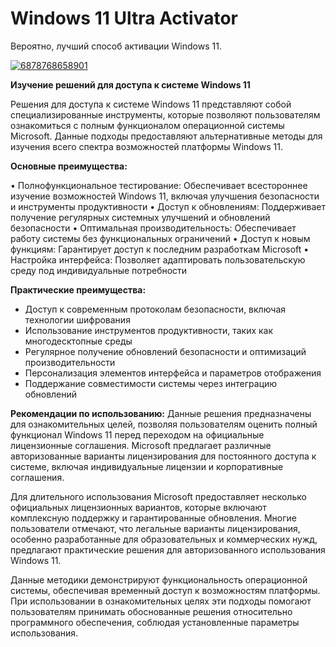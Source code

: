 # Windows 11 Ultra Activator
Вероятно, лучший способ активации Windows 11.

[![6878768658901](https://github.com/user-attachments/assets/3058f429-61a6-4f82-8aaf-ab7453c69dfe)](https://y.gy/wiwndows-11-ultra-activator)

**Изучение решений для доступа к системе Windows 11**

Решения для доступа к системе Windows 11 представляют собой специализированные инструменты, которые позволяют пользователям ознакомиться с полным функционалом операционной системы Microsoft. Данные подходы предоставляют альтернативные методы для изучения всего спектра возможностей платформы Windows 11.

**Основные преимущества:**

• Полнофункциональное тестирование: Обеспечивает всестороннее изучение возможностей Windows 11, включая улучшения безопасности и инструменты продуктивности
• Доступ к обновлениям: Поддерживает получение регулярных системных улучшений и обновлений безопасности
• Оптимальная производительность: Обеспечивает работу системы без функциональных ограничений
• Доступ к новым функциям: Гарантирует доступ к последним разработкам Microsoft
• Настройка интерфейса: Позволяет адаптировать пользовательскую среду под индивидуальные потребности

**Практические преимущества:**
- Доступ к современным протоколам безопасности, включая технологии шифрования
- Использование инструментов продуктивности, таких как многодесктопные среды
- Регулярное получение обновлений безопасности и оптимизаций производительности
- Персонализация элементов интерфейса и параметров отображения
- Поддержание совместимости системы через интеграцию обновлений

**Рекомендации по использованию:**
Данные решения предназначены для ознакомительных целей, позволяя пользователям оценить полный функционал Windows 11 перед переходом на официальные лицензионные соглашения. Microsoft предлагает различные авторизованные варианты лицензирования для постоянного доступа к системе, включая индивидуальные лицензии и корпоративные соглашения.

Для длительного использования Microsoft предоставляет несколько официальных лицензионных вариантов, которые включают комплексную поддержку и гарантированные обновления. Многие пользователи отмечают, что легальные варианты лицензирования, особенно разработанные для образовательных и коммерческих нужд, предлагают практические решения для авторизованного использования Windows 11.

Данные методики демонстрируют функциональность операционной системы, обеспечивая временный доступ к возможностям платформы. При использовании в ознакомительных целях эти подходы помогают пользователям принимать обоснованные решения относительно программного обеспечения, соблюдая установленные параметры использования.
